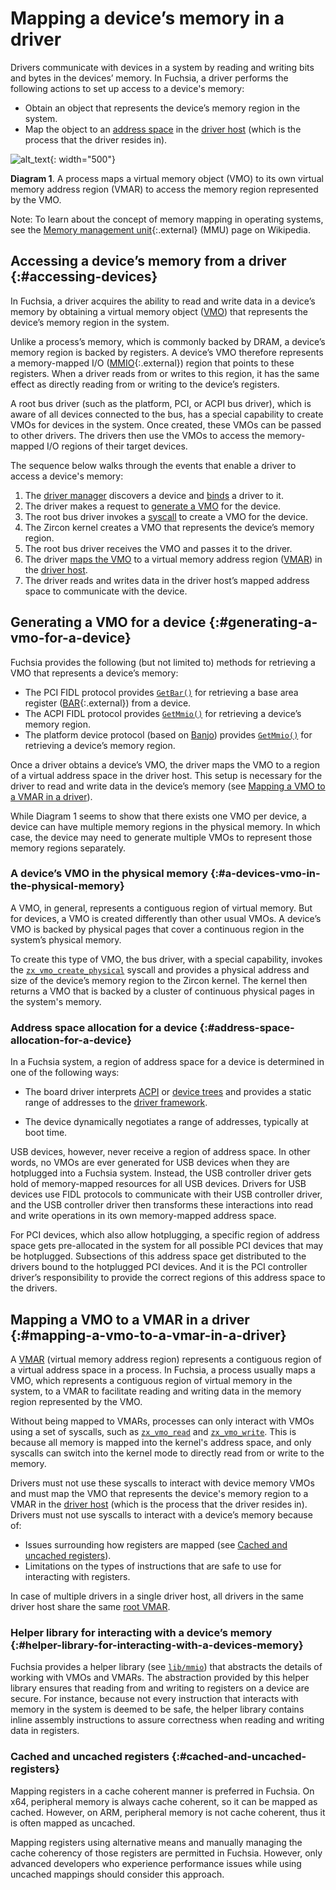 # Mapping a device’s memory in a driver

Drivers communicate with devices in a system by reading and writing bits and
bytes in the devices’ memory. In Fuchsia, a driver performs the following actions
to set up access to a device's memory:

- Obtain an object that represents the device’s memory region in the system.
- Map the object to an [address space][address-spaces] in the [driver host][driver-host]
  (which is the process that the driver resides in).

![alt_text](images/vmo-and-vmar-for-a-driver-01.svg "VMO and VMAR in a driver"){: width="500"}

**Diagram 1**. A process maps a virtual memory object (VMO) to its own virtual
memory address region (VMAR) to access the memory region represented by the VMO.

Note: To learn about the concept of memory mapping in operating systems, see the
[Memory management unit][mmu]{:.external} (MMU) page on Wikipedia.

## Accessing a device’s memory from a driver {:#accessing-devices}

In Fuchsia, a driver acquires the ability to read and write data in a device’s memory
by obtaining a virtual memory object ([VMO][vmo]) that represents the device’s
memory region in the system.

Unlike a process’s memory, which is commonly backed by DRAM, a device’s memory region
is backed by registers. A device’s VMO therefore represents a memory-mapped I/O
([MMIO][mmio]{:.external}) region that points to these registers. When a driver
reads from or writes to this region, it has the same effect as directly reading
from or writing to the device’s registers.

A root bus driver (such as the platform, PCI, or ACPI bus driver), which is aware of
all devices connected to the bus, has a special capability to create VMOs for
devices in the system. Once created, these VMOs can be passed to other drivers. The
drivers then use the VMOs to access the memory-mapped I/O regions of their target
devices.

The sequence below walks through the events that enable a driver to access
a device's memory:

1. The [driver manager][driver-manager] discovers a device and
   [binds][driver-binding] a driver to it.
1. The driver makes a request to [generate a VMO](#generating-a-vmo-for-a-device)
   for the device.
1. The root bus driver invokes a [syscall][zx-vmo-create-physical]
   to create a VMO for the device.
1. The Zircon kernel creates a VMO that represents the device’s memory region.
1. The root bus driver receives the VMO and passes it to the driver.
1. The driver [maps the VMO](#mapping-a-vmo-to-a-vmar-in-a-driver) to a virtual
   memory address region ([VMAR][vmar]) in the [driver host][driver-host].
1. The driver reads and writes data in the driver host’s mapped address space to
   communicate with the device.

## Generating a VMO for a device {:#generating-a-vmo-for-a-device}

Fuchsia provides the following (but not limited to) methods for retrieving a VMO that
represents a device’s memory:

- The PCI FIDL protocol provides [`GetBar()`][pci-getbar] for retrieving a base area
  register ([BAR][bar]{:.external}) from a device.
- The ACPI FIDL protocol provides [`GetMmio()`][acpi-getmmio] for retrieving a device’s
  memory region.
- The platform device protocol (based on [Banjo][banjo]) provides
  [`GetMmio()`][banjo-getmmio] for retrieving a device’s memory region.

Once a driver obtains a device’s VMO, the driver maps the VMO to a region of a
virtual address space in the driver host. This setup is necessary for the driver to
read and write data in the device’s memory
(see [Mapping a VMO to a VMAR in a driver](#mapping-a-vmo-to-a-vmar-in-a-driver)).

While Diagram 1 seems to show that there exists one VMO per device, a device can
have multiple memory regions in the physical memory. In which case, the device
may need to generate multiple VMOs to represent those memory regions separately.

### A device’s VMO in the physical memory {:#a-devices-vmo-in-the-physical-memory}

A VMO, in general, represents a contiguous region of virtual memory. But for
devices, a VMO is created differently than other usual VMOs. A device’s VMO is
backed by physical pages that cover a continuous region in the system’s physical
memory.

To create this type of VMO, the bus driver, with a special capability, invokes
the [`zx_vmo_create_physical`][zx-vmo-create-physical] syscall and provides a
physical address and size of the device’s memory region to the Zircon kernel.
The kernel then returns a VMO that is backed by a cluster of continuous physical
pages in the system's memory.

### Address space allocation for a device {:#address-space-allocation-for-a-device}

In a Fuchsia system, a region of address space for a device is determined in one
of the following ways:

- The board driver interprets [ACPI][acpi] or [device trees][device-trees] and
  provides a static range of addresses to the [driver framework][driver-framework].

- The device dynamically negotiates a range of addresses, typically at boot
  time.

USB devices, however, never receive a region of address space. In other words,
no VMOs are ever generated for USB devices when they are hotplugged into a
Fuchsia system. Instead, the USB controller driver gets hold of memory-mapped
resources for all USB devices. Drivers for USB devices use FIDL protocols to
communicate with their USB controller driver, and the USB controller driver then
transforms these interactions into read and write operations in its own
memory-mapped address space.

For PCI devices, which also allow hotplugging, a specific region of address
space gets pre-allocated in the system for all possible PCI devices that may be
hotplugged. Subsections of this address space get distributed to the drivers
bound to the hotplugged PCI devices. And it is the PCI controller driver’s
responsibility to provide the correct regions of this address space to the
drivers.

## Mapping a VMO to a VMAR in a driver {:#mapping-a-vmo-to-a-vmar-in-a-driver}

A [VMAR][vmar] (virtual memory address region) represents a contiguous region of a
virtual address space in a process. In Fuchsia, a process usually maps a VMO,
which represents a contiguous region of virtual memory in the system, to a VMAR
to facilitate reading and writing data in the memory region represented by the
VMO.

Without being mapped to VMARs, processes can only interact with VMOs using a set
of syscalls, such as [`zx_vmo_read`][zx-vmo-read] and [`zx_vmo_write`][zx-vmo-write].
This is because all memory is mapped into the kernel's address space, and only
syscalls can switch into the kernel mode to directly read from or write to
the memory.

Drivers must not use these syscalls to interact with device memory VMOs and must
map the VMO that represents the device's memory region to a VMAR in the
[driver host][driver-host] (which is the process that the driver resides in).
Drivers must not use syscalls to interact with a device’s memory because of:

- Issues surrounding how registers are mapped (see
  [Cached and uncached registers](#cached-and-uncached-registers)).
- Limitations on the types of instructions that are safe to use for interacting
  with registers.

In case of multiple drivers in a single driver host, all drivers in the same
driver host share the same [root VMAR][root-vmar].

### Helper library for interacting with a device’s memory {:#helper-library-for-interacting-with-a-devices-memory}

Fuchsia provides a helper library (see [`lib/mmio`][lib-mmio]) that abstracts the
details of working with VMOs and VMARs. The abstraction provided by this helper
library ensures that reading from and writing to registers on a device are secure.
For instance, because not every instruction that interacts with memory in the
system is deemed to be safe, the helper library contains inline assembly
instructions to assure correctness when reading and writing data in registers.

### Cached and uncached registers {:#cached-and-uncached-registers}

Mapping registers in a cache coherent manner is preferred in Fuchsia. On x64,
peripheral memory is always cache coherent, so it can be mapped as cached.
However, on ARM, peripheral memory is not cache coherent, thus it is often mapped
as uncached.

Mapping registers using alternative means and manually managing the cache
coherency of those registers are permitted in Fuchsia. However, only advanced
developers who experience performance issues while using uncached mappings
should consider this approach.

[address-spaces]: /docs/concepts/memory/address_spaces.md
[driver-host]: /docs/concepts/drivers/driver_framework.md#driver_host
[vmo]: /docs/reference/kernel_objects/vm_object.md
[mmu]: https://en.wikipedia.org/wiki/Memory_management_unit
[mmio]: https://en.wikipedia.org/wiki/Memory-mapped_I/O
[driver-manager]: /docs/concepts/drivers/driver_framework.md#driver_manager
[driver-binding]: /docs/concepts/drivers/driver_binding.md
[vmar]: /docs/reference/kernel_objects/vm_address_region.md
[pci-getbar]: https://cs.opensource.google/fuchsia/fuchsia/+/main:sdk/fidl/fuchsia.hardware.pci/pci.fidl;l=339
[bar]: https://wiki.osdev.org/PCI#Base_Address_Registers
[acpi-getmmio]: https://cs.opensource.google/fuchsia/fuchsia/+/main:sdk/fidl/fuchsia.hardware.acpi/device.fidl;l=324
[banjo-getmmio]: https://cs.opensource.google/fuchsia/fuchsia/+/main:sdk/banjo/fuchsia.hardware.platform.device/platform-device.fidl;l=44
[banjo]: /docs/development/drivers/concepts/device_driver_model/banjo.md
[zx-vmo-create-physical]: /docs/reference/syscalls/vmo_create_physical.md
[acpi]: /docs/contribute/governance/rfcs/0112_acpi_support_on_x86.md
[device-trees]: /docs/contribute/governance/rfcs/0192_device_trees_on_fuchsia.md
[driver-framework]: /docs/concepts/drivers/driver_framework.md
[zx-vmo-read]: /docs/reference/syscalls/vmo_read.md
[zx-vmo-write]: /docs/reference/syscalls/vmo_write.md
[root-vmar]: /docs/concepts/memory/address_spaces.md#vmars_mappings_and_vmos
[lib-mmio]: https://cs.opensource.google/fuchsia/fuchsia/+/main:src/devices/lib/mmio/include/lib/mmio/mmio.h
